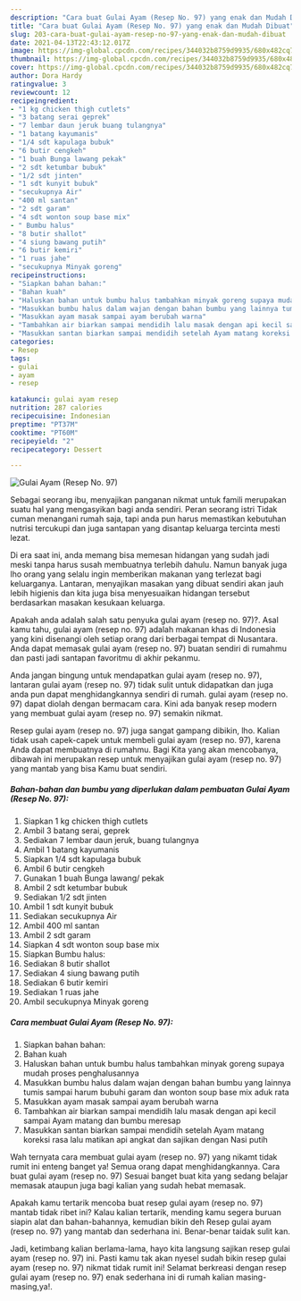 ```yaml
---
description: "Cara buat Gulai Ayam (Resep No. 97) yang enak dan Mudah Dibuat"
title: "Cara buat Gulai Ayam (Resep No. 97) yang enak dan Mudah Dibuat"
slug: 203-cara-buat-gulai-ayam-resep-no-97-yang-enak-dan-mudah-dibuat
date: 2021-04-13T22:43:12.017Z
image: https://img-global.cpcdn.com/recipes/344032b8759d9935/680x482cq70/gulai-ayam-resep-no-97-foto-resep-utama.jpg
thumbnail: https://img-global.cpcdn.com/recipes/344032b8759d9935/680x482cq70/gulai-ayam-resep-no-97-foto-resep-utama.jpg
cover: https://img-global.cpcdn.com/recipes/344032b8759d9935/680x482cq70/gulai-ayam-resep-no-97-foto-resep-utama.jpg
author: Dora Hardy
ratingvalue: 3
reviewcount: 12
recipeingredient:
- "1 kg chicken thigh cutlets"
- "3 batang serai geprek"
- "7 lembar daun jeruk buang tulangnya"
- "1 batang kayumanis"
- "1/4 sdt kapulaga bubuk"
- "6 butir cengkeh"
- "1 buah Bunga lawang pekak"
- "2 sdt ketumbar bubuk"
- "1/2 sdt jinten"
- "1 sdt kunyit bubuk"
- "secukupnya Air"
- "400 ml santan"
- "2 sdt garam"
- "4 sdt wonton soup base mix"
- " Bumbu halus"
- "8 butir shallot"
- "4 siung bawang putih"
- "6 butir kemiri"
- "1 ruas jahe"
- "secukupnya Minyak goreng"
recipeinstructions:
- "Siapkan bahan bahan:"
- "Bahan kuah"
- "Haluskan bahan untuk bumbu halus tambahkan minyak goreng supaya mudah proses penghalusannya"
- "Masukkan bumbu halus dalam wajan dengan bahan bumbu yang lainnya tumis sampai harum bubuhi garam dan wonton soup base mix aduk rata"
- "Masukkan ayam masak sampai ayam berubah warna"
- "Tambahkan air biarkan sampai mendidih lalu masak dengan api kecil sampai Ayam matang dan bumbu meresap"
- "Masukkan santan biarkan sampai mendidih setelah Ayam matang koreksi rasa lalu matikan api angkat dan sajikan dengan Nasi putih"
categories:
- Resep
tags:
- gulai
- ayam
- resep

katakunci: gulai ayam resep 
nutrition: 287 calories
recipecuisine: Indonesian
preptime: "PT37M"
cooktime: "PT60M"
recipeyield: "2"
recipecategory: Dessert

---
```



![Gulai Ayam (Resep No. 97)](https://img-global.cpcdn.com/recipes/344032b8759d9935/680x482cq70/gulai-ayam-resep-no-97-foto-resep-utama.jpg)

Sebagai seorang ibu, menyajikan panganan nikmat untuk famili merupakan suatu hal yang mengasyikan bagi anda sendiri. Peran seorang istri Tidak cuman menangani rumah saja, tapi anda pun harus memastikan kebutuhan nutrisi tercukupi dan juga santapan yang disantap keluarga tercinta mesti lezat.

Di era  saat ini, anda memang bisa memesan hidangan yang sudah jadi meski tanpa harus susah membuatnya terlebih dahulu. Namun banyak juga lho orang yang selalu ingin memberikan makanan yang terlezat bagi keluarganya. Lantaran, menyajikan masakan yang dibuat sendiri akan jauh lebih higienis dan kita juga bisa menyesuaikan hidangan tersebut berdasarkan masakan kesukaan keluarga. 



Apakah anda adalah salah satu penyuka gulai ayam (resep no. 97)?. Asal kamu tahu, gulai ayam (resep no. 97) adalah makanan khas di Indonesia yang kini disenangi oleh setiap orang dari berbagai tempat di Nusantara. Anda dapat memasak gulai ayam (resep no. 97) buatan sendiri di rumahmu dan pasti jadi santapan favoritmu di akhir pekanmu.

Anda jangan bingung untuk mendapatkan gulai ayam (resep no. 97), lantaran gulai ayam (resep no. 97) tidak sulit untuk didapatkan dan juga anda pun dapat menghidangkannya sendiri di rumah. gulai ayam (resep no. 97) dapat diolah dengan bermacam cara. Kini ada banyak resep modern yang membuat gulai ayam (resep no. 97) semakin nikmat.

Resep gulai ayam (resep no. 97) juga sangat gampang dibikin, lho. Kalian tidak usah capek-capek untuk membeli gulai ayam (resep no. 97), karena Anda dapat membuatnya di rumahmu. Bagi Kita yang akan mencobanya, dibawah ini merupakan resep untuk menyajikan gulai ayam (resep no. 97) yang mantab yang bisa Kamu buat sendiri.

<!--inarticleads1-->

##### Bahan-bahan dan bumbu yang diperlukan dalam pembuatan Gulai Ayam (Resep No. 97):

1. Siapkan 1 kg chicken thigh cutlets
1. Ambil 3 batang serai, geprek
1. Sediakan 7 lembar daun jeruk, buang tulangnya
1. Ambil 1 batang kayumanis
1. Siapkan 1/4 sdt kapulaga bubuk
1. Ambil 6 butir cengkeh
1. Gunakan 1 buah Bunga lawang/ pekak
1. Ambil 2 sdt ketumbar bubuk
1. Sediakan 1/2 sdt jinten
1. Ambil 1 sdt kunyit bubuk
1. Sediakan secukupnya Air
1. Ambil 400 ml santan
1. Ambil 2 sdt garam
1. Siapkan 4 sdt wonton soup base mix
1. Siapkan  Bumbu halus:
1. Sediakan 8 butir shallot
1. Sediakan 4 siung bawang putih
1. Sediakan 6 butir kemiri
1. Sediakan 1 ruas jahe
1. Ambil secukupnya Minyak goreng




<!--inarticleads2-->

##### Cara membuat Gulai Ayam (Resep No. 97):

1. Siapkan bahan bahan:
1. Bahan kuah
1. Haluskan bahan untuk bumbu halus tambahkan minyak goreng supaya mudah proses penghalusannya
1. Masukkan bumbu halus dalam wajan dengan bahan bumbu yang lainnya tumis sampai harum bubuhi garam dan wonton soup base mix aduk rata
1. Masukkan ayam masak sampai ayam berubah warna
1. Tambahkan air biarkan sampai mendidih lalu masak dengan api kecil sampai Ayam matang dan bumbu meresap
1. Masukkan santan biarkan sampai mendidih setelah Ayam matang koreksi rasa lalu matikan api angkat dan sajikan dengan Nasi putih




Wah ternyata cara membuat gulai ayam (resep no. 97) yang nikamt tidak rumit ini enteng banget ya! Semua orang dapat menghidangkannya. Cara buat gulai ayam (resep no. 97) Sesuai banget buat kita yang sedang belajar memasak ataupun juga bagi kalian yang sudah hebat memasak.

Apakah kamu tertarik mencoba buat resep gulai ayam (resep no. 97) mantab tidak ribet ini? Kalau kalian tertarik, mending kamu segera buruan siapin alat dan bahan-bahannya, kemudian bikin deh Resep gulai ayam (resep no. 97) yang mantab dan sederhana ini. Benar-benar taidak sulit kan. 

Jadi, ketimbang kalian berlama-lama, hayo kita langsung sajikan resep gulai ayam (resep no. 97) ini. Pasti kamu tak akan nyesel sudah bikin resep gulai ayam (resep no. 97) nikmat tidak rumit ini! Selamat berkreasi dengan resep gulai ayam (resep no. 97) enak sederhana ini di rumah kalian masing-masing,ya!.

